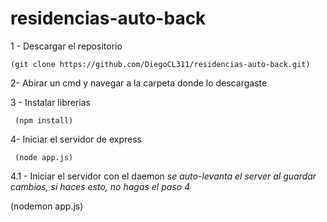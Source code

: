 # residencias-auto-back

1 - Descargar el repositorio  

    (git clone https://github.com/DiegoCL311/residencias-auto-back.git)  
    

2- Abirar un cmd y navegar a la carpeta donde lo descargaste
    
3 - Instalar librerias  

     (npm install)
     
4- Iniciar el servidor de express  

     (node app.js)
     
4.1 - Iniciar el servidor con el daemon *se auto-levanta el server al guardar cambios, si haces esto, no hagas el paso 4*    

  
  
(nodemon app.js)
